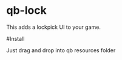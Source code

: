 # qb-lock
This adds a lockpick UI to your game.

#Install

Just drag and drop into qb resources folder
